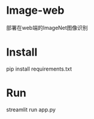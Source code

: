 # Image-web
部署在web端的ImageNet图像识别

# Install
pip install requirements.txt

# Run
streamlit run app.py
